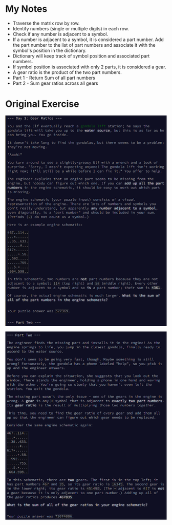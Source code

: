 # My Notes

* Traverse the matrix row by row.
* Identify numbers (single or multiple digits) in each row.
* Check if any number is adjacent to a symbol.
* If a number is adjacent to a symbol, it is considered a part number. Add the part number to the list of part numbers and associate it with the symbol's position in the dictionary.
* Dictionary will keep track of symbol position and associated part numbers.
* If symbol position is associated with only 2 parts, it is considered a gear.
* A gear ratio is the product of the two part numbers.
* Part 1 - Return Sum of all part numbers
* Part 2 - Sum gear ratios across all gears

# Original Exercise

![alt text](image.png)

![alt text](image-1.png)